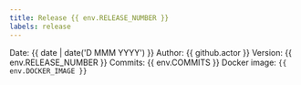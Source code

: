 ```yaml
---
title: Release {{ env.RELEASE_NUMBER }}
labels: release
---
```

Date: {{ date | date('D MMM YYYY') }}
Author: {{ github.actor }}
Version: {{ env.RELEASE_NUMBER }}
Commits: {{ env.COMMITS }}
Docker image: `{{ env.DOCKER_IMAGE }}`